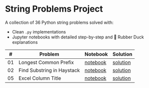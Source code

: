 # String Problems Project

A collection of 36 Python string problems solved with:
- Clean `.py` implementations
- Jupyter notebooks with detailed step-by-step and 🦆 Rubber Duck explanations

| # | Problem | Notebook | Solution |
|---|----------|-----------|-----------|
| 01 | Longest Common Prefix | [notebook](notebooks/01_longest_common_prefix.ipynb) | [solution](solutions/01_longest_common_prefix.py) |
| 02 | Find Substring in Haystack | [notebook](notebooks/02_find_needle_in_haystack.ipynb) | [solution](solutions/02_find_needle_in_haystack.py) |
| 05 | Excel Column Title | [notebook](notebooks/05_convert_to_title.ipynb) | [solution](solutions/05_convert_to_title.py) |
